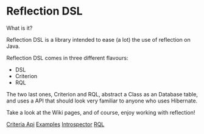 Reflection DSL
=========

What is it?

Reflection DSL is a library intended to ease (a lot) the use of reflection on Java.

Reflection DSL comes in three different flavours:

- DSL
- Criterion
- RQL


The two last ones, Criterion and RQL, abstract a Class as an Database table, and uses a API that should look very familiar to anyone who uses Hibernate.

Take a look at the Wiki pages, and of course, enjoy working with reflection!

[Criteria Api](doc/Criteria_api.wiki)
[Examples](doc/Examples.wiki)
[Introspector](doc/Instrospector.wiki)
[RQL](doc/Reflection_query_language.wiki)
